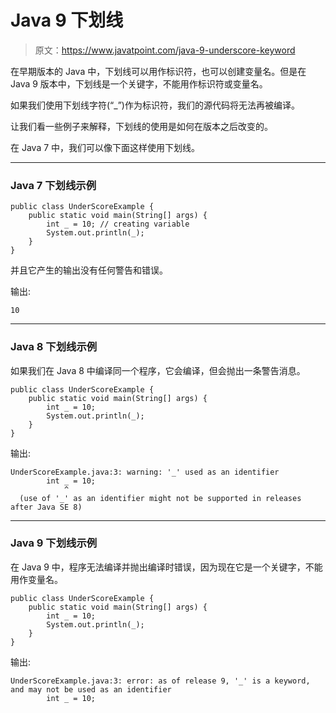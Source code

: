 # Java 9 下划线

> 原文：<https://www.javatpoint.com/java-9-underscore-keyword>

在早期版本的 Java 中，下划线可以用作标识符，也可以创建变量名。但是在 Java 9 版本中，下划线是一个关键字，不能用作标识符或变量名。

如果我们使用下划线字符(“_”)作为标识符，我们的源代码将无法再被编译。

让我们看一些例子来解释，下划线的使用是如何在版本之后改变的。

在 Java 7 中，我们可以像下面这样使用下划线。

* * *

### Java 7 下划线示例

```
public class UnderScoreExample {
	public static void main(String[] args) {
		int _ = 10; // creating variable
		System.out.println(_);
	}
}

```

并且它产生的输出没有任何警告和错误。

输出:

```
10

```

* * *

### Java 8 下划线示例

如果我们在 Java 8 中编译同一个程序，它会编译，但会抛出一条警告消息。

```
public class UnderScoreExample {
	public static void main(String[] args) {
		int _ = 10;
		System.out.println(_);
	}
}

```

输出:

```
UnderScoreExample.java:3: warning: '_' used as an identifier
		int _ = 10;
		    ^
  (use of '_' as an identifier might not be supported in releases after Java SE 8)

```

* * *

### Java 9 下划线示例

在 Java 9 中，程序无法编译并抛出编译时错误，因为现在它是一个关键字，不能用作变量名。

```
public class UnderScoreExample {
	public static void main(String[] args) {
		int _ = 10;
		System.out.println(_);
	}
}

```

输出:

```
UnderScoreExample.java:3: error: as of release 9, '_' is a keyword, and may not be used as an identifier
		int _ = 10;

```